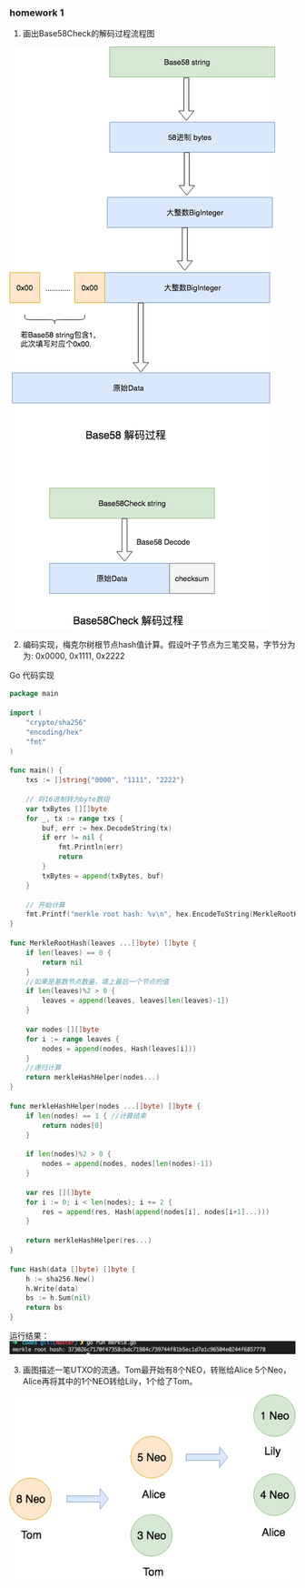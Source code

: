 
### homework 1


1. 画出Base58Check的解码过程流程图

![res](./images/b58checkdecode.png)



2. 编码实现，梅克尔树根节点hash值计算。假设叶子节点为三笔交易，字节分为为: 0x0000, 0x1111, 0x2222

Go 代码实现

```go
package main

import (
	"crypto/sha256"
	"encoding/hex"
	"fmt"
)

func main() {
	txs := []string{"0000", "1111", "2222"}

	// 将16进制转为byte数组
	var txBytes [][]byte
	for _, tx := range txs {
		buf, err := hex.DecodeString(tx)
		if err != nil {
			fmt.Println(err)
			return
		}
		txBytes = append(txBytes, buf)
	}

	// 开始计算
	fmt.Printf("merkle root hash: %v\n", hex.EncodeToString(MerkleRootHash(txBytes...)))
}

func MerkleRootHash(leaves ...[]byte) []byte {
	if len(leaves) == 0 {
		return nil
	}
	//如果是基数节点数量，填上最后一个节点的值
	if len(leaves)%2 > 0 {
		leaves = append(leaves, leaves[len(leaves)-1])
	}

	var nodes [][]byte
	for i := range leaves {
		nodes = append(nodes, Hash(leaves[i]))
	}
	//递归计算
	return merkleHashHelper(nodes...)
}

func merkleHashHelper(nodes ...[]byte) []byte {
	if len(nodes) == 1 { //计算结束
		return nodes[0]
	}

	if len(nodes)%2 > 0 {
		nodes = append(nodes, nodes[len(nodes)-1])
	}

	var res [][]byte
	for i := 0; i < len(nodes); i += 2 {
		res = append(res, Hash(append(nodes[i], nodes[i+1]...)))
	}

	return merkleHashHelper(res...)
}

func Hash(data []byte) []byte {
	h := sha256.New()
	h.Write(data)
	bs := h.Sum(nil)
	return bs
}
```

运行结果：
![res](./images/merkle.png)




3. 画图描述一笔UTXO的流通。Tom最开始有8个NEO，转账给Alice 5个Neo，Alice再将其中的1个NEO转给Lily，1个给了Tom。

![res](./images/transfer-neo.png)
